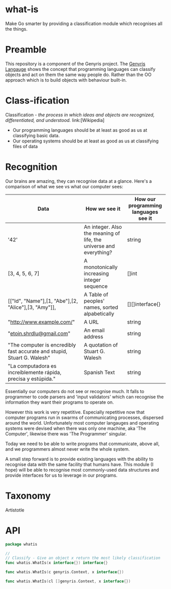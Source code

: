 # what-is
Make Go smarter by providing a classification module which recognises all the things.

# Preamble

This repository is a component of the Genyris project. The [Genyris Langauge](https://github.com/birchb1024/genyris) shows the concept that programming languages can classify objects and act on them the same way people do. Rather than the OO approach which is to build objects with behaviour built-in.

# Class-ification

  Classification - _the process in which ideas and objects are recognized, differentiated, and understood._ link:[Wikipedia]

* Our programming languages should be at least as good as us at
classifying basic data.
* Our operating systems should be at least as good as us at classifying
files of data

# Recognition

Our brains are amazing, they can recognise data at a glance. Here's a comparison of what we see vs what our computer sees:

|Data| How _we_ see it | How our programming languages see it|
|--|--|--|
|'42'|An integer. Also the meaning of life, the universe and everything?|string|
|[3, 4, 5, 6, 7]|A monotonically increasing integer sequence|[]int|
|[["Id", "Name"],[1, "Abe"],[2, "Alice"],[3, "Amy"]],|A Table of peoples' names, sorted alpabetically|[][]interface{}|
|"http://www.example.com/"| A URL | string |
|"etoin.shrdlu@gmail.com" | An email address | string|
|"The computer is encredibly fast accurate and stupid, Stuart G. Walesh"| A quotation of Stuart G. Walesh | string|
|"La computadora es increíblemente rápida, precisa y estúpida."|Spanish Text|string|

Essentially our computers do not see or recognise much. It falls to programmer to code parsers and 'input validators' which can recognise the information they want their programs to operate on.

However this work is very repetitive. Especially repetitive now that computer programs run in swarms of communicating processes, dispersed around the world. Unfortunately most computer langauges and operating systems were devised when there was only one machine, aka 'The Computer', likewise there was 'The Programmer' singular. 

Today we need to be able to write programs that communicate, above all, and we programmers almost never write the whole system.

A small step forward is to provide existing languages with the ability to recognise data with the same facility that humans have. This module (I hope) will be able to recognise most commonly-used data structures and provide interfaces for us to leverage in our programs.

# Taxonomy

Artistotle 

# API

```Go
package whatis

//
// Classify - Give an object x return the most likely classification 
func whatis.WhatIs(x interface{}) interface{}

func whatis.WhatIs(c genyris.Context, x interface{})

func whatis.WhatIs(cl []genyris.Context, x interface{})
```





